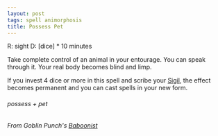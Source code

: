 ```yaml
---
layout: post
tags: spell animorphosis
title: Possess Pet
---
```

R: sight  D: [dice] * 10 minutes

Take complete control of an animal in your entourage. You can speak through it. Your real body becomes blind and limp.

If you invest 4 dice or more in this spell and scribe your [Sigil](/spells/#lexicon), the effect becomes permanent and you can cast spells in your new form.
 
###### possess + pet
###### From Goblin Punch's [Baboonist](https://goblinpunch.blogspot.com/2019/07/new-wizard-baboonist.html)
